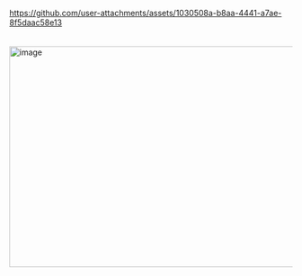 

https://github.com/user-attachments/assets/1030508a-b8aa-4441-a7ae-8f5daac58e13

ㅤ
ㅤ
ㅤ
ㅤ
<img width="1527" height="393" alt="image" src="https://github.com/user-attachments/assets/63f16e60-e227-43d0-85ca-2d81fbb49b0b" />
